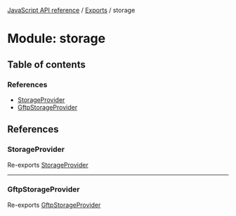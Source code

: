 [JavaScript API reference](../README) / [Exports](../modules) / storage

# Module: storage

## Table of contents

### References

- [StorageProvider](storage#storageprovider)
- [GftpStorageProvider](storage#gftpstorageprovider)

## References

### StorageProvider

Re-exports [StorageProvider](../interfaces/storage_provider.StorageProvider)

___

### GftpStorageProvider

Re-exports [GftpStorageProvider](../classes/storage_gftp.GftpStorageProvider)
